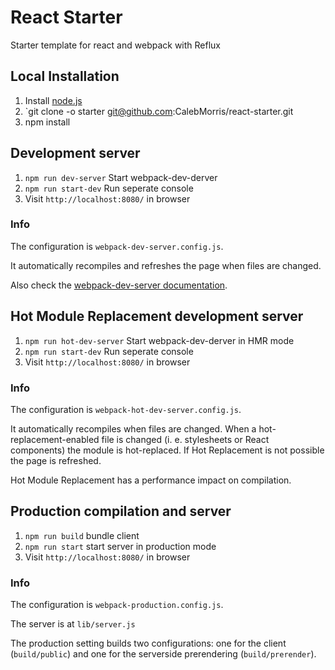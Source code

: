 # React Starter

Starter template for react and webpack with Reflux

## Local Installation

1. Install [node.js](https://nodejs.org)
1. `git clone -o starter git@github.com:CalebMorris/react-starter.git <REPONAME>
1. npm install

## Development server

1. `npm run dev-server` Start webpack-dev-derver
1. `npm run start-dev` Run seperate console
1. Visit `http://localhost:8080/` in browser

### Info

The configuration is `webpack-dev-server.config.js`.

It automatically recompiles and refreshes the page when files are changed.

Also check the [webpack-dev-server documentation](http://webpack.github.io/docs/webpack-dev-server.html).


## Hot Module Replacement development server

1. `npm run hot-dev-server` Start webpack-dev-derver in HMR mode
1. `npm run start-dev` Run seperate console
1. Visit `http://localhost:8080/` in browser

### Info

The configuration is `webpack-hot-dev-server.config.js`.

It automatically recompiles when files are changed. When a hot-replacement-enabled file is changed (i. e. stylesheets or React components) the module is hot-replaced. If Hot Replacement is not possible the page is refreshed.

Hot Module Replacement has a performance impact on compilation.


## Production compilation and server

1. `npm run build` bundle client
1. `npm run start` start server in production mode
1. Visit `http://localhost:8080/` in browser


### Info

The configuration is `webpack-production.config.js`.

The server is at `lib/server.js`

The production setting builds two configurations: one for the client (`build/public`) and one for the serverside prerendering (`build/prerender`).
